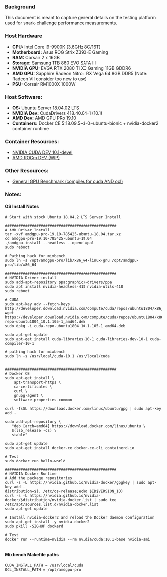 ### Background

This document is meant to capture general details on the testing platform used for snark-challenge performance measurements.

### Host Hardware
- **CPU:** Intel Core i9-9900K (3.6GHz 8C/16T)
- **Motherboard:** Asus ROG Strix Z390-E Gaming
- **RAM:** Corsair 2 x 16GB
- **Storage:** Samsung 1TB 860 EVO SATA III
- **NVIDIA GPU:** EVGA RTX 2080 Ti XC Gaming 11GB GDDR6
- **AMD GPU:** Sapphire Radeon Nitro+ RX Vega 64 8GB DDR5 (Note: Radeon VII consider too new to use)
- **PSU:** Corsair RM1000X 1000W

### Host Software:
- **OS:** Ubuntu Server 18.04.02 LTS
- **NVIDIA Dev:** CudaDrivers 418.40.04-1 (10.1)
- **AMD Dev:** AMD GPU PRo 19.10
- **Containers:** Docker CE 5:18.09.5~3-0~ubuntu-bionic + nvidia-docker2 container runtime

### Container Resources:
- [NVIDIA CUDA DEV 10.1-devel](https://hub.docker.com/r/nvidia/cuda)
- [AMD ROCm DEV (WIP)](https://hub.docker.com/r/rocm/dev-ubuntu-18.04)

### Other Resources:
- [General GPU Benchmark (compiles for cuda AND ocl)](https://github.com/ekondis/mixbench)


### Notes:



#### OS Install Notes

```
# Start with stock Ubuntu 18.04.2 LTS Server Install

##################################################
# AMD Driver Install
tar -xvf amdgpu-pro-19.10-785425-ubuntu-18.04.tar.xz
cd amdgpu-pro-19.10-785425-ubuntu-18.04
./amdgpu-install --headless --opencl=pal
sudo reboot

# Pathing hack for mixbench
sudo ln -s /opt/amdgpu-pro/lib/x86_64-linux-gnu /opt/amdgpu-pro/lib/x86_64

##################################################
# NVIDIA Driver install
sudo add-apt-repository ppa:graphics-drivers/ppa
sudo apt install nvidia-headless-418 nvidia-utils-418
sudo reboot

# CUDA
sudo apt-key adv --fetch-keys http://developer.download.nvidia.com/compute/cuda/repos/ubuntu1804/x86_64/7fa2af80.pub
wget https://developer.download.nvidia.com/compute/cuda/repos/ubuntu1804/x86_64/cuda-repo-ubuntu1804_10.1.105-1_amd64.deb
sudo dpkg -i cuda-repo-ubuntu1804_10.1.105-1_amd64.deb

sudo apt-get update
sudo apt-get install cuda-libraries-10-1 cuda-libraries-dev-10-1 cuda-compiler-10-1

# pathing hack for mixbench
sudo ln -s /usr/local/cuda-10.1 /usr/local/cuda


##################################################
# Docker CE
sudo apt-get install \
    apt-transport-https \
    ca-certificates \
    curl \
    gnupg-agent \
    software-properties-common

curl -fsSL https://download.docker.com/linux/ubuntu/gpg | sudo apt-key add -

sudo add-apt-repository \
   "deb [arch=amd64] https://download.docker.com/linux/ubuntu \
   $(lsb_release -cs) \
   stable"

sudo apt-get update
sudo apt-get install docker-ce docker-ce-cli containerd.io

# Test
sudo docker run hello-world

##################################################
# NVIDIA Docker Runtime
# Add the package repositories
curl -s -L https://nvidia.github.io/nvidia-docker/gpgkey | sudo apt-key add -
distribution=$(. /etc/os-release;echo $ID$VERSION_ID)
curl -s -L https://nvidia.github.io/nvidia-docker/$distribution/nvidia-docker.list | sudo tee /etc/apt/sources.list.d/nvidia-docker.list
sudo apt-get update

# Install nvidia-docker2 and reload the Docker daemon configuration
sudo apt-get install -y nvidia-docker2
sudo pkill -SIGHUP dockerd

# Test
docker run --runtime=nvidia --rm nvidia/cuda:10.1-base nvidia-smi


```

#### Mixbench Makefile paths
```
CUDA_INSTALL_PATH = /usr/local/cuda
OCL_INSTALL_PATH = /opt/amdgpu-pro
```
